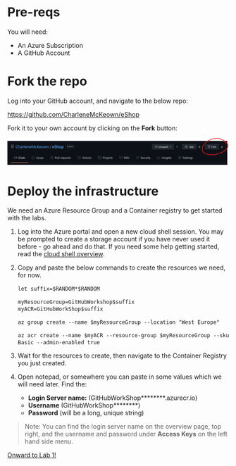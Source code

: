 # Pre-reqs

You will need: 

* An Azure Subscription
* A GitHub Account

# Fork the repo

Log into your GitHub account, and navigate to the below repo:

https://github.com/CharleneMcKeown/eShop

Fork it to your own account by clicking on the **Fork** button:

<img src="imgs/fork.png">


# Deploy the infrastructure

We need an Azure Resource Group and a Container registry to get started with the labs. 

1. Log into the Azure portal and open a new cloud shell session. You may be prompted to create a storage account if you have never used it before - go ahead and do that. If you need some help getting started, read the [cloud shell overview](https://docs.microsoft.com/en-us/azure/cloud-shell/overview).

1. Copy and paste the below commands to create the resources we need, for now. 

    ```
    let suffix=$RANDOM*$RANDOM
    ```
    ```
    myResourceGroup=GitHubWorkshop$suffix
    myACR=GitHubWorkShop$suffix
    ```

    ```
    az group create --name $myResourceGroup --location "West Europe"
    ```

    ```
    az acr create --name $myACR --resource-group $myResourceGroup --sku Basic --admin-enabled true
    ```

3. Wait for the resources to create, then navigate to the Container Registry you just created.

1. Open notepad, or somewhere you can paste in some values which we will need later.  Find the:

    * **Login Server name:** (GitHubWorkShop********.azurecr.io)
    * **Username** (GitHubWorkShop********)
    * **Password** (will be a long, unique string)
> Note: You can find the login server name on the overview page, top right, and the username and password under **Access Keys** on the left hand side menu.

[Onward to Lab 1!](../lab.1/lab.1.md)
